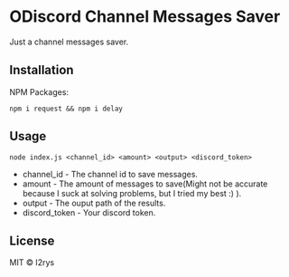 
# ODiscord Channel Messages Saver
Just a channel messages saver.

## Installation
NPM Packages:

    npm i request && npm i delay

## Usage

    node index.js <channel_id> <amount> <output> <discord_token>

 - channel_id - The channel id to save messages.
 - amount - The amount of messages to save(Might not be accurate because I suck at solving problems, but I tried my best :) ).
 - output - The ouput path of the results.
 - discord_token - Your discord token.

## License
MIT © I2rys
